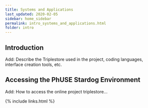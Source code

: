 ```yaml
---
title: Systems and Applications
last_updated: 2020-02-05
sidebar: home_sidebar
permalink: intro_systems_and_applications.html
folder: intro
---
```


## Introduction

<font class='toBeAdded'>Add: Describe the Triplestore used in the project, coding languages, interface creation tools, etc.</font>

## Accessing the PhUSE Stardog Environment
<font class='toBeAdded'>Add: How to access the online project triplestore...</font>

{% include links.html %}
